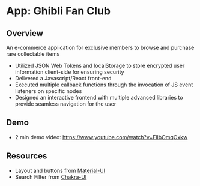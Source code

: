 # App: Ghibli Fan Club 

## Overview
An e-commerce application for exclusive members to browse and purchase rare collectable items 

* Utilized JSON Web Tokens and localStorage to store encrypted user information client-side for ensuring security
* Delivered a Javascript/React front-end 
* Executed multiple callback functions through the invocation of JS event listeners on specific nodes
* Designed an interactive frontend with multiple advanced libraries to provide seamless navigation for the user 

## Demo

- 2 min demo video: https://www.youtube.com/watch?v=FllbOmqOxkw

## Resources
- Layout and buttons from [Material-UI](https://material-ui.com/)
- Search Filter from [Chakra-UI](https://chakra-ui.com/)
